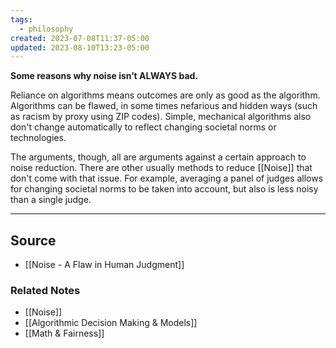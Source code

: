 ```yaml
---
tags:
  - philosophy
created: 2023-07-08T11:37-05:00
updated: 2023-08-10T13:23-05:00
---
```

**Some reasons why noise isn’t ALWAYS bad.**

Reliance on algorithms means outcomes are only as good as the algorithm. Algorithms can be flawed, in some times nefarious and hidden ways (such as racism by proxy using ZIP codes). Simple, mechanical algorithms also don't change automatically to reflect changing societal norms or technologies. 

The arguments, though, all are arguments against a certain approach to noise reduction. There are other usually methods to reduce [[Noise]] that don't come with that issue. For example, averaging a panel of judges allows for changing societal norms to be taken into account, but also is less noisy than a single judge.

---

## Source
- [[Noise - A Flaw in Human Judgment]]

### Related Notes
- [[Noise]] 
- [[Algorithmic Decision Making & Models]] 
- [[Math & Fairness]]